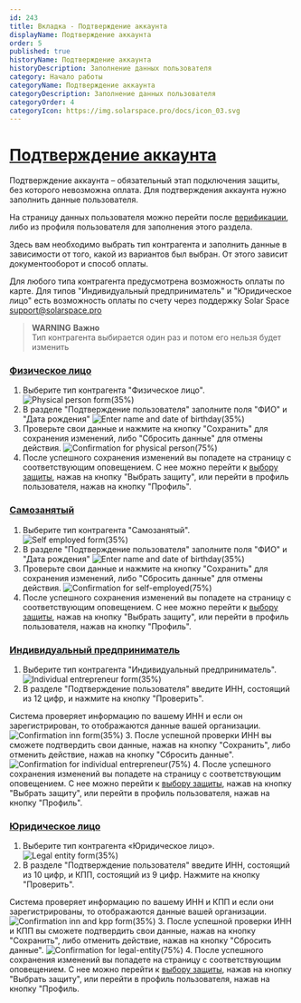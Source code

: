 ```yaml
---
id: 243
title: Вкладка - Подтверждение аккаунта
displayName: Подтверждение аккаунта
order: 5
published: true
historyName: Подтверждение аккаунта
historyDescription: Заполнение данных пользователя
category: Начало работы
categoryName: Подтверждение аккаунта
categoryDescription: Заполнение данных пользователя
categoryOrder: 4
categoryIcon: https://img.solarspace.pro/docs/icon_03.svg
---
```


# [Подтверждение аккаунта](account-confirmation)
Подтверждение аккаунта – обязательный этап подключения защиты, без которого невозможна оплата. Для подтверждения аккаунта нужно заполнить данные пользователя.

На страницу данных пользователя можно перейти после [верификации]([206]), либо из профиля пользователя для заполнения этого раздела.
 
Здесь вам необходимо выбрать тип контрагента и заполнить данные в зависимости от того, какой из вариантов был выбран. От этого зависит документооборот и способ оплаты.

Для любого типа контрагента предусмотрена возможность оплаты по карте. Для типов "Индивидуальный предприниматель" и "Юридическое лицо" есть возможность оплаты по счету через поддержку Solar Space support@solarspace.pro

> **WARNING**
> **Важно**  
> Тип контрагента выбирается один раз и потом его нельзя будет изменить

### [Физическое лицо](physical-person)
1. Выберите тип контрагента "Физическое лицо".
![Physical person form(35%)](https://img.solarspace.pro/docs/physical-person-form.jpg "Форма для типа 'Физическое лицо'")
2. В разделе "Подтверждение пользователя" заполните поля "ФИО" и "Дата рождения"
![Enter name and date of birthday(35%)](https://img.solarspace.pro/docs/form-for-phys-and-sz.jpg "Ввод ФИО и Даты рождения")
3. Проверьте свои данные и нажмите на кнопку "Сохранить" для сохранения изменений, либо "Сбросить данные" для отмены действия.
![Confirmation for physical person(75%)](https://img.solarspace.pro/docs/confirm-physical-person.jpg "Подтверждение для типа 'Физическое лицо'")
4. После успешного сохранения изменений вы попадете на страницу с соответствующим оповещением. С нее можно перейти к [выбору защиты]([208]), нажав на кнопку "Выбрать защиту", или перейти в профиль пользователя, нажав на кнопку "Профиль".
  
### [Самозанятый](self-employed)
1. Выберите тип контрагента "Самозанятый".
![Self employed form(35%)](https://img.solarspace.pro/docs/self-employed-form.jpg "Форма для типа 'Самозанятый'")
2. В разделе "Подтверждение пользователя" заполните поля "ФИО" и "Дата рождения"
![Enter name and date of birthday(35%)](https://img.solarspace.pro/docs/form-for-phys-and-sz.jpg "Ввод ФИО и Даты рождения")
3. Проверьте свои данные и нажмите на кнопку "Сохранить" для сохранения изменений, либо "Сбросить данные" для отмены действия.
![Confirmation for self-employed(75%)](https://img.solarspace.pro/docs/confirm-self-employed.jpg "Подтверждение для типа 'Самозанятый'")
4. После успешного сохранения изменений вы попадете на страницу с соответствующим оповещением. С нее можно перейти к [выбору защиты]([208]), нажав на кнопку "Выбрать защиту", или перейти в профиль пользователя, нажав на кнопку "Профиль".
 
### [Индивидуальный предприниматель](individual-entrepreneur)
1. Выберите тип контрагента "Индивидуальный предприниматель".
![Individual entrepreneur form(35%)](https://img.solarspace.pro/docs/individual-entrepreneur-form.jpg "Форма для типа 'Индивидуальный предприниматель'")
2. В разделе "Подтверждение пользователя" введите ИНН, состоящий из 12 цифр, и нажмите на кнопку "Проверить".

Система проверяет информацию по вашему ИНН и если он зарегистрирован, то отображаются данные вашей организации.
![Confirmation inn form(35%)](https://img.solarspace.pro/docs/confirmation-inn-form.jpg "Успешная форма подтверждения ИНН")
3. После успешной проверки ИНН  вы сможете подтвердить свои данные, нажав на кнопку "Сохранить", либо отменить действие, нажав на кнопку "Сбросить данные".
![Confirmation for individual entrepreneur(75%)](https://img.solarspace.pro/docs/confirmation-individual-entrepreneur.jpg "Подтверждение для типа 'Индивидуальный предприниматель'")
4. После успешного сохранения изменений вы попадете на страницу с соответствующим оповещением. С нее можно перейти к [выбору защиты]([208]), нажав на кнопку "Выбрать защиту", или перейти в профиль пользователя, нажав на кнопку "Профиль".
 
### [Юридическое лицо](legal-entity)
1. Выберите тип контрагента «Юридическое лицо».
 ![Legal entity form(35%)](https://img.solarspace.pro/docs/legal-entity-form.jpg "Форма для типа 'Юридическое лицо'")
2. В разделе "Подтверждение пользователя" введите ИНН, состоящий из 10 цифр, и КПП, состоящий из 9 цифр. Нажмите на кнопку "Проверить".

Система проверяет информацию по вашему ИНН и КПП и если они зарегистрированы, то отображаются данные вашей организации.
![Confirmation inn and kpp form(35%)](https://img.solarspace.pro/docs/confirmation-inn-and-kpp-form.jpg "Успешная форма подтверждения ИНН и КПП")
3. После успешной проверки ИНН и КПП вы сможете подтвердить свои данные, нажав на кнопку "Сохранить", либо отменить действие, нажав на кнопку "Сбросить данные".
![Confirmation for legal-entity(75%)](https://img.solarspace.pro/docs/confirmation-legal-entity.jpg "Подтверждение для типа 'Юридическое лицо'")
4. После успешного сохранения изменений вы попадете на страницу с соответствующим оповещением. С нее можно перейти к [выбору защиты]([208]), нажав на кнопку "Выбрать защиту", или перейти в профиль пользователя, нажав на кнопку "Профиль.